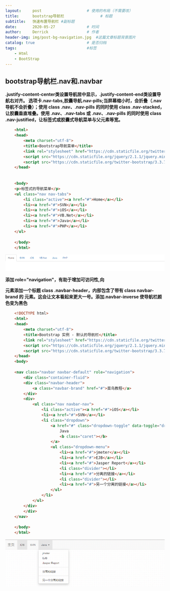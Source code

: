 ```yaml
---
layout:     post   				    # 使用的布局（不需要改）
title:      bootstrap导航栏 				# 标题 
subtitle:   快速布置导航栏 #副标题
date:       2020-05-27 				# 时间
author:     Derrick 				# 作者
header-img: img/post-bg-navigation.jpg 	#这篇文章标题背景图片
catalog: true 						# 是否归档
tags:								#标签
    - Html
    - BootStrap
---
```


## bootstrap导航栏.nav和.navbar



**.justify-content-center类设置导航居中显示，.justify-content-end类设置导航右对齐。
选项卡.nav-tabs,胶囊导航.nav-pills;当屏幕缩小时，会折叠（.nav导航不会折叠）；使用 class .nav、.nav-pills 的同时使用 class .nav-stacked，让胶囊垂直堆叠。使用 .nav、.nav-tabs 或 .nav、.nav-pills 的同时使用 class .nav-justified，让标签式或胶囊式导航菜单与父元素等宽。**



```html
	<html>
	<head>
		<meta charset="utf-8"> 
		<title>Bootstrap导航菜单</title>
		<link rel="stylesheet" href="https://cdn.staticfile.org/twitter-bootstrap/3.3.7/css/bootstrap.min.css">  
		<script src="https://cdn.staticfile.org/jquery/2.1.1/jquery.min.js"></script>
		<script src="https://cdn.staticfile.org/twitter-bootstrap/3.3.7/js/bootstrap.min.js"></script>
	</head>


	<body>
	<p>标签式的导航菜单</p>
	<ul class="nav nav-tabs">
		<li class="active"><a href="#">Home</a></li>
		<li><a href="#">SVN</a></li>
		<li><a href="#">iOS</a></li>
		<li><a href="#">VB.Net</a></li>
		<li><a href="#">Java</a></li>
		<li><a href="#">PHP</a></li>
	</ul>

	</body>
	</html>
```


![img](/img/2020-05-27-navigation-2020/nav.png)




**添加 role="navigation"，有助于增加可访问性,向 <div> 元素添加一个标题 class .navbar-header，内部包含了带有 class navbar-brand 的 <a> 元素。这会让文本看起来更大一号。添加.navbar-inverse 使导航栏颜色变为黑色**

```html
	<!DOCTYPE html>
	<html>
	<head>
		<meta charset="utf-8">
		<title>Bootstrap 实例 - 默认的导航栏</title>
		<link rel="stylesheet" href="https://cdn.staticfile.org/twitter-bootstrap/3.3.7/css/bootstrap.min.css ">
		<script src="https://cdn.staticfile.org/jquery/2.1.1/jquery.min.js"></script>
		<script src="https://cdn.staticfile.org/twitter-bootstrap/3.3.7/js/bootstrap.min.js"></script>
	</head>
	<body>

	<nav class="navbar navbar-default" role="navigation">
		<div class="container-fluid">
		<div class="navbar-header">
			<a class="navbar-brand" href="#">菜鸟教程</a>
		</div>
		<div>
			<ul class="nav navbar-nav">
				<li class="active"><a href="#">iOS</a></li>
				<li><a href="#">SVN</a></li>
				<li class="dropdown">
					<a href="#" class="dropdown-toggle" data-toggle="dropdown">
						Java
						<b class="caret"></b>
					</a>
					<ul class="dropdown-menu">
						<li><a href="#">jmeter</a></li>
						<li><a href="#">EJB</a></li>
						<li><a href="#">Jasper Report</a></li>
						<li class="divider"></li>
						<li><a href="#">分离的链接</a></li>
						<li class="divider"></li>
						<li><a href="#">另一个分离的链接</a></li>
					</ul>
				</li>
			</ul>
		</div>
		</div>
	</nav>

	</body>
	</html>

```

![img](/img/2020-05-27-navigation-2020/navbar.png)